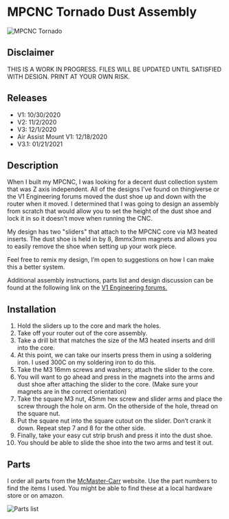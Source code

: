 # MPCNC Tornado Dust Assembly

![MPCNC Tornado](https://austinoneil.com/aoneil/mpcnc-tornado/-/raw/master/images/v3/IMG_20201130_174338_1_30.jpg "MPCNC Tornado")
## Disclaimer
THIS IS A WORK IN PROGRESS. FILES WILL BE UPDATED UNTIL SATISFIED WITH DESIGN. PRINT AT YOUR OWN RISK.

## Releases
* V1: 10/30/2020
* V2: 11/2/2020
* V3: 12/1/2020
* Air Assist Mount V1: 12/18/2020
* V3.1: 01/21/2021
## Description
When I built my MPCNC, I was looking for a decent dust collection system that was Z axis independent. All of the designs I've found on thingiverse or the V1 Engineering forums moved the dust shoe up and down with the router when it moved. I determined that I was going to design an assembly from scratch that would allow you to set the height of the dust shoe and lock it in so it doesn’t move when running the CNC. 

My design has two "sliders" that attach to the MPCNC core via M3 heated inserts. The dust shoe is held in by 8, 8mmx3mm magnets and allows you to easily remove the shoe when setting up your work piece.

Feel free to remix my design, I’m open to suggestions on how I can make this a better system.

Additional assembly instructions, parts list and design discussion can be found at the following link on the [V1 Engineering forums.](https://forum.v1e.com/t/mpcnc-primo-tornado-z-independent-dust-collection/22054/1
)

## Installation
1. Hold the sliders up to the core and mark the holes.
2. Take off your router out of the core assembly. 
3. Take a drill bit that matches the size of the M3 heated inserts and drill into the core. 
4. At this point, we can take our inserts press them in using a soldering iron. I used 300C on my soldering iron to do this.
5. Take the M3 16mm screws and washers; attach the slider to the core.
6. You will want to go ahead and press in the magnets into the arms and dust shoe after attaching the slider to the core. (Make sure your magnets are in the correct orientation)
7. Take the square M3 nut, 45mm hex screw and slider arms and place the screw through the hole on arm. On the otherside of the hole, thread on the square nut. 
8. Put the square nut into the square cutout on the slider. Don’t crank it down. Repeat step 7 and 8 for the other side.
9. Finally, take your easy cut strip brush and press it into the dust shoe. 
10. You should be able to slide the shoe into the two arms and test it out.

## Parts
I order all parts from the [McMaster-Carr](https://www.mcmaster.com/) website. Use the part numbers to find the items I used.
You might be able to find these at a local hardware store or on amazon.

![Parts list](https://austinoneil.com/aoneil/mpcnc-tornado/-/raw/master/images/parts_list.png "Parts list")


